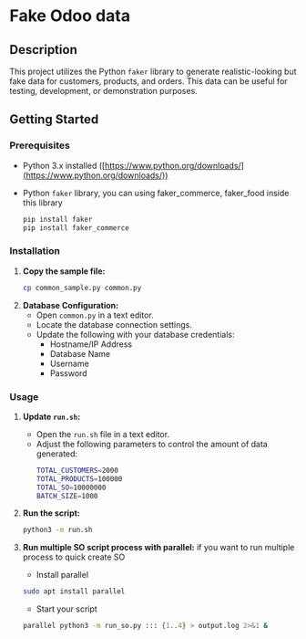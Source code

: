 # Fake Odoo data

## Description
This project utilizes the Python `faker` library to generate realistic-looking but fake data for customers, products, and orders. This data can be useful for testing, development, or demonstration purposes. 

## Getting Started

### Prerequisites

* Python 3.x installed ([https://www.python.org/downloads/](https://www.python.org/downloads/))
* Python `faker` library, you can using faker_commerce, faker_food inside this library

   ```bash
   pip install faker
   pip install faker_commerce
    ```

### Installation

1. **Copy the sample file:**
   ```bash
   cp common_sample.py common.py
    ```
2. **Database Configuration:**
   * Open `common.py` in a text editor.
   * Locate the database connection settings.
   * Update the following with your database credentials:
     * Hostname/IP Address
     * Database Name
     * Username
     * Password

### Usage

1. **Update `run.sh`:**
   * Open the `run.sh` file in a text editor.
   * Adjust the following parameters to control the amount of data generated:
     ```bash
     TOTAL_CUSTOMERS=2000 
     TOTAL_PRODUCTS=100000 
     TOTAL_SO=10000000  
     BATCH_SIZE=1000 
     ```

2. **Run the script:**
   ```bash
   python3 -m run.sh

   ```
3. **Run multiple  SO script process with parallel:**
if you want to run multiple process to quick create SO
   * Install parallel
   ```bash
   sudo apt install parallel
   ```

   * Start your script
   ```bash
   parallel python3 -m run_so.py ::: {1..4} > output.log 2>&1 &
   ```
